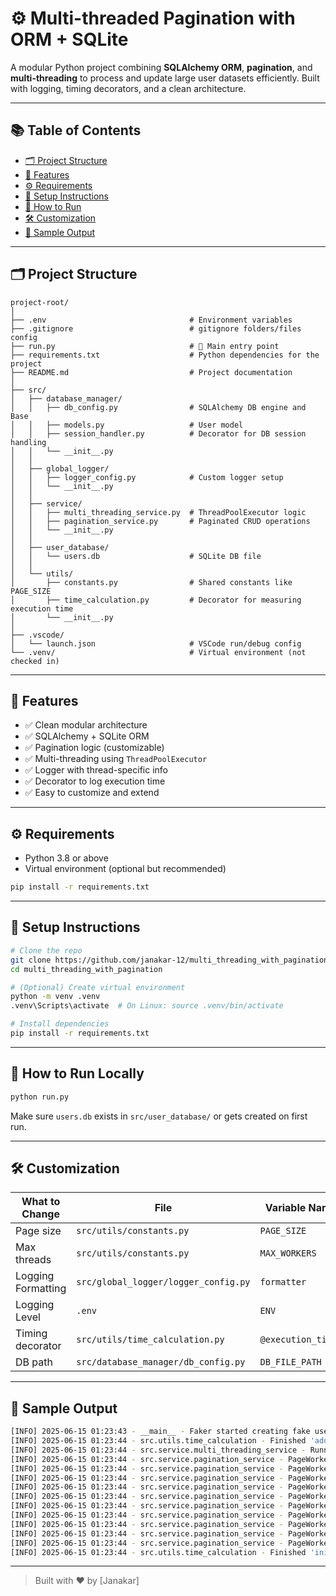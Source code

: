 
# ⚙️ Multi-threaded Pagination with ORM + SQLite

A modular Python project combining **SQLAlchemy ORM**, **pagination**, and **multi-threading** to process and update large user datasets efficiently. Built with logging, timing decorators, and a clean architecture.

---

## 📚 Table of Contents

- [🗂️ Project Structure](#️-project-structure)
- [🚀 Features](#-features)
- [⚙️ Requirements](#️-requirements)
- [🔧 Setup Instructions](#-setup-instructions)
- [🏃 How to Run](#-how-to-run)
- [🛠️ Customization](#️-customization)
- [🧪 Sample Output](#-sample-output)

---

## 🗂️ Project Structure

```
project-root/
│
├── .env                                # Environment variables
├── .gitignore                          # gitignore folders/files config
├── run.py                              # 🚀 Main entry point
├── requirements.txt                    # Python dependencies for the project
├── README.md                           # Project documentation
│
├── src/
│   ├── database_manager/
│   │   ├── db_config.py                # SQLAlchemy DB engine and Base
│   │   ├── models.py                   # User model
│   │   ├── session_handler.py          # Decorator for DB session handling
│   │   └── __init__.py
│   │
│   ├── global_logger/
│   │   ├── logger_config.py            # Custom logger setup
│   │   └── __init__.py
│   │
│   ├── service/
│   │   ├── multi_threading_service.py  # ThreadPoolExecutor logic
│   │   ├── pagination_service.py       # Paginated CRUD operations
│   │   └── __init__.py
│   │
│   ├── user_database/
│   │   └── users.db                    # SQLite DB file
│   │
│   └── utils/
│       ├── constants.py                # Shared constants like PAGE_SIZE
│       ├── time_calculation.py         # Decorator for measuring execution time
│       └── __init__.py
│
├── .vscode/
│   └── launch.json                     # VSCode run/debug config
└── .venv/                              # Virtual environment (not checked in)
```

---

## 🚀 Features

- ✅ Clean modular architecture
- ✅ SQLAlchemy + SQLite ORM
- ✅ Pagination logic (customizable)
- ✅ Multi-threading using `ThreadPoolExecutor`
- ✅ Logger with thread-specific info
- ✅ Decorator to log execution time
- ✅ Easy to customize and extend

---

## ⚙️ Requirements

- Python 3.8 or above
- Virtual environment (optional but recommended)

```bash
pip install -r requirements.txt
```

---

## 🔧 Setup Instructions

```bash
# Clone the repo
git clone https://github.com/janakar-12/multi_threading_with_pagination.git
cd multi_threading_with_pagination

# (Optional) Create virtual environment
python -m venv .venv
.venv\Scripts\activate  # On Linux: source .venv/bin/activate

# Install dependencies
pip install -r requirements.txt
```

---

## 🏃 How to Run Locally

```bash
python run.py
```

Make sure `users.db` exists in `src/user_database/` or gets created on first run.

---

## 🛠️ Customization

| What to Change         | File                                 | Variable Name          |
|------------------------|--------------------------------------|------------------------|
| Page size              | `src/utils/constants.py`             | `PAGE_SIZE`            |
| Max threads            | `src/utils/constants.py`             | `MAX_WORKERS`          |
| Logging Formatting     | `src/global_logger/logger_config.py` | `formatter`            |
| Logging Level          | `.env`                               | `ENV`                  |
| Timing decorator       | `src/utils/time_calculation.py`      | `@execution_timer`     |
| DB path                | `src/database_manager/db_config.py`  | `DB_FILE_PATH`         |

---

## 🧪 Sample Output

```bash
[INFO] 2025-06-15 01:23:43 - __main__ - Faker started creating fake users...
[INFO] 2025-06-15 01:23:44 - src.utils.time_calculation - Finished 'add_fake_users' in 0.1775 seconds.
[INFO] 2025-06-15 01:23:44 - src.service.multi_threading_service - Running threaded update...
[INFO] 2025-06-15 01:23:44 - src.service.pagination_service - PageWorker_Thread_0 is processing page 1
[INFO] 2025-06-15 01:23:44 - src.service.pagination_service - PageWorker_Thread_1 is processing page 2
[INFO] 2025-06-15 01:23:44 - src.service.pagination_service - PageWorker_Thread_2 is processing page 3
[INFO] 2025-06-15 01:23:44 - src.service.pagination_service - PageWorker_Thread_0 finished page 1
[INFO] 2025-06-15 01:23:44 - src.service.pagination_service - PageWorker_Thread_3 is processing page 4
[INFO] 2025-06-15 01:23:44 - src.service.pagination_service - PageWorker_Thread_4 is processing page 5
[INFO] 2025-06-15 01:23:44 - src.service.pagination_service - PageWorker_Thread_1 finished page 2
[INFO] 2025-06-15 01:23:44 - src.service.pagination_service - PageWorker_Thread_3 finished page 4
[INFO] 2025-06-15 01:23:44 - src.service.pagination_service - PageWorker_Thread_2 finished page 3
[INFO] 2025-06-15 01:23:44 - src.service.pagination_service - PageWorker_Thread_4 finished page 5
[INFO] 2025-06-15 01:23:44 - src.utils.time_calculation - Finished 'initiate_multi_threading' in 0.5075 seconds.
```

---

> Built with ❤️ by [Janakar]
